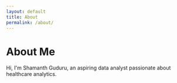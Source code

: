 ```yaml
---
layout: default
title: About
permalink: /about/
---
```


# About Me
Hi, I'm Shamanth Guduru, an aspiring data analyst passionate about healthcare analytics.
